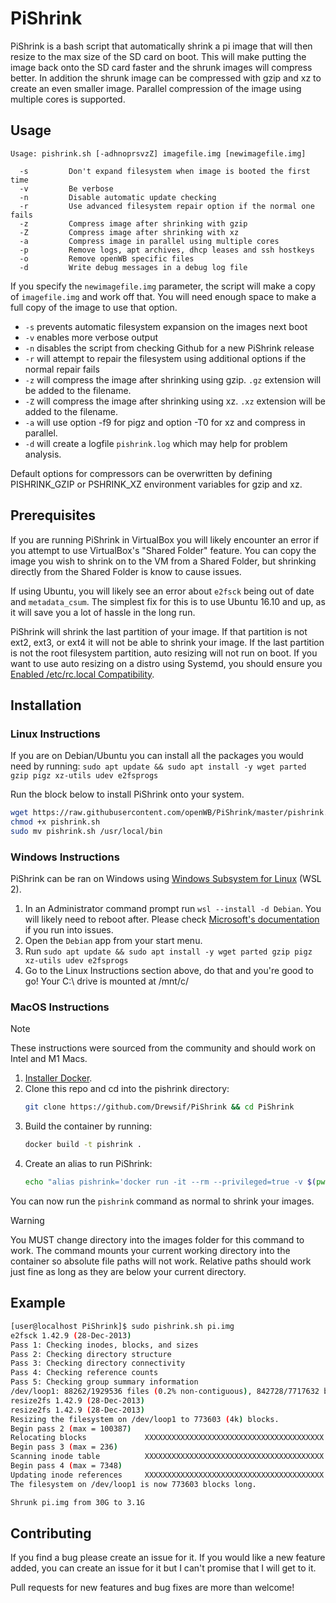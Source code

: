 
# PiShrink #

PiShrink is a bash script that automatically shrink a pi image that will then resize to the max size of the SD card on boot. This will make putting the image back onto the SD card faster and the shrunk images will compress better.
In addition the shrunk image can be compressed with gzip and xz to create an even smaller image. Parallel compression of the image
using multiple cores is supported.

## Usage ##

```text
Usage: pishrink.sh [-adhnoprsvzZ] imagefile.img [newimagefile.img]

  -s         Don't expand filesystem when image is booted the first time
  -v         Be verbose
  -n         Disable automatic update checking
  -r         Use advanced filesystem repair option if the normal one fails
  -z         Compress image after shrinking with gzip
  -Z         Compress image after shrinking with xz
  -a         Compress image in parallel using multiple cores
  -p         Remove logs, apt archives, dhcp leases and ssh hostkeys
  -o         Remove openWB specific files
  -d         Write debug messages in a debug log file
```

If you specify the `newimagefile.img` parameter, the script will make a copy of `imagefile.img` and work off that. You will need enough space to make a full copy of the image to use that option.

* `-s` prevents automatic filesystem expansion on the images next boot
* `-v` enables more verbose output
* `-n` disables the script from checking Github for a new PiShrink release
* `-r` will attempt to repair the filesystem using additional options if the normal repair fails
* `-z` will compress the image after shrinking using gzip. `.gz` extension will be added to the filename.
* `-Z` will compress the image after shrinking using xz. `.xz` extension will be added to the filename.
* `-a` will use option -f9 for pigz and option -T0 for xz and compress in parallel.
* `-d` will create a logfile `pishrink.log` which may help for problem analysis.

Default options for compressors can be overwritten by defining PISHRINK_GZIP or PSHRINK_XZ environment variables for gzip and xz.

## Prerequisites ##

If you are running PiShrink in VirtualBox you will likely encounter an error if you
attempt to use VirtualBox's "Shared Folder" feature. You can copy the image you wish to
shrink on to the VM from a Shared Folder, but shrinking directly from the Shared Folder
is know to cause issues.

If using Ubuntu, you will likely see an error about `e2fsck` being out of date and `metadata_csum`. The simplest fix for this is to use Ubuntu 16.10 and up, as it will save you a lot of hassle in the long run.

PiShrink will shrink the last partition of your image. If that partition is not ext2, ext3, or ext4 it will not be able to shrink your image.
If the last partition is not the root filesystem partition, auto resizing will not run on boot.
If you want to use auto resizing on a distro using Systemd, you should ensure you [Enabled /etc/rc.local Compatibility](https://www.linuxbabe.com/linux-server/how-to-enable-etcrc-local-with-systemd).

## Installation ##

### Linux Instructions ###

If you are on Debian/Ubuntu you can install all the packages you would need by running: `sudo apt update && sudo apt install -y wget parted gzip pigz xz-utils udev e2fsprogs`

Run the block below to install PiShrink onto your system.

```bash
wget https://raw.githubusercontent.com/openWB/PiShrink/master/pishrink.sh
chmod +x pishrink.sh
sudo mv pishrink.sh /usr/local/bin
```

### Windows Instructions ###

PiShrink can be ran on Windows using [Windows Subsystem for Linux](https://learn.microsoft.com/en-us/windows/wsl/about) (WSL 2).

1. In an Administrator command prompt run `wsl --install -d Debian`. You will likely need to reboot after. Please check [Microsoft's documentation](https://learn.microsoft.com/en-us/windows/wsl/install) if you run into issues.
2. Open the `Debian` app from your start menu.
3. Run `sudo apt update && sudo apt install -y wget parted gzip pigz xz-utils udev e2fsprogs`
4. Go to the Linux Instructions section above, do that and you're good to go! Your C:\ drive is mounted at /mnt/c/

### MacOS Instructions ###

> [!NOTE]
> These instructions were sourced from the community and should work on Intel and M1 Macs.

1. [Installer Docker](https://docs.docker.com/docker-for-mac/install/).
2. Clone this repo and cd into the pishrink directory:
   ```bash
   git clone https://github.com/Drewsif/PiShrink && cd PiShrink
   ```
4. Build the container by running:
   ```bash
   docker build -t pishrink .
   ```
6. Create an alias to run PiShrink:
   ```bash
   echo "alias pishrink='docker run -it --rm --privileged=true -v $(pwd):/workdir pishrink'" >> ~/.bashrc && source ~/.bashrc
   ```

You can now run the `pishrink` command as normal to shrink your images.

> [!WARNING]  
> You MUST change directory into the images folder for this command to work. The command mounts your current working directory into the container so absolute file paths will not work. Relative paths should work just fine as long as they are below your current directory.

## Example ##

```bash
[user@localhost PiShrink]$ sudo pishrink.sh pi.img
e2fsck 1.42.9 (28-Dec-2013)
Pass 1: Checking inodes, blocks, and sizes
Pass 2: Checking directory structure
Pass 3: Checking directory connectivity
Pass 4: Checking reference counts
Pass 5: Checking group summary information
/dev/loop1: 88262/1929536 files (0.2% non-contiguous), 842728/7717632 blocks
resize2fs 1.42.9 (28-Dec-2013)
resize2fs 1.42.9 (28-Dec-2013)
Resizing the filesystem on /dev/loop1 to 773603 (4k) blocks.
Begin pass 2 (max = 100387)
Relocating blocks             XXXXXXXXXXXXXXXXXXXXXXXXXXXXXXXXXXXXXXXX
Begin pass 3 (max = 236)
Scanning inode table          XXXXXXXXXXXXXXXXXXXXXXXXXXXXXXXXXXXXXXXX
Begin pass 4 (max = 7348)
Updating inode references     XXXXXXXXXXXXXXXXXXXXXXXXXXXXXXXXXXXXXXXX
The filesystem on /dev/loop1 is now 773603 blocks long.

Shrunk pi.img from 30G to 3.1G
```

## Contributing ##

If you find a bug please create an issue for it. If you would like a new feature added, you can create an issue for it but I can't promise that I will get to it.

Pull requests for new features and bug fixes are more than welcome!
